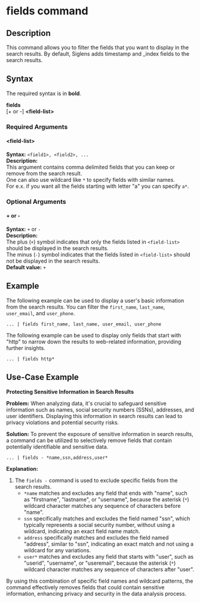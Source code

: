# fields command

## Description

This command allows you to filter the fields that you want to display in the search results.
By default, Siglens adds timestamp and _index fields to the search results.

## Syntax
The required syntax is in **bold**.

**fields**\
[+ or -] **\<field-list\>**


### Required Arguments

#### \<field-list\>

**Syntax:** `<field1>, <field2>, ...`\
**Description:** \
This argument contains comma delimited fields that you can keep or remove from the search result.\
One can also use wildcard like `*` to specify fields with similar names. \
For e.x. if you want all the fields starting with letter "a" you can specify `a*`.



### Optional Arguments

#### + or -

**Syntax:** `+` or `-`\
**Description:** \
The plus (`+`) symbol indicates that only the fields listed in `<field-list>` should be displayed in the search results.\
The minus (`-`) symbol indicates that the fields listed in `<field-list>` should not be displayed in the search results.\
**Default value:** `+`





## Example

The following example can be used to display a user's basic information from the search results. You can filter the `first_name`, `last_name`, `user_email`, and `user_phone`.
```
... | fields first_name, last_name, user_email, user_phone
```

The following example can be used to display only fields that start with "http" to narrow down the results to web-related information, providing further insights.
```
... | fields http*
```

## Use-Case Example

**Protecting Sensitive Information in Search Results**

**Problem:** When analyzing data, it's crucial to safeguard sensitive information such as names, social security numbers (SSNs), addresses, and user identifiers. Displaying this information in search results can lead to privacy violations and potential security risks.

**Solution:** To prevent the exposure of sensitive information in search results, a command can be utilized to selectively remove fields that contain potentially identifiable and sensitive data.

```
... | fields - *name,ssn,address,user*
```

**Explanation:**
1. The `fields -` command is used to exclude specific fields from the search results. 
    - `*name` matches and excludes any field that ends with "name", such as "firstname", "lastname", or "username", because the asterisk (`*`) wildcard character matches any sequence of characters before "name".
    - `ssn` specifically matches and excludes the field named "ssn", which typically represents a social security number, without using a wildcard, indicating an exact field name match.
    - `address` specifically matches and excludes the field named "address", similar to "ssn", indicating an exact match and not using a wildcard for any variations.
    - `user*` matches and excludes any field that starts with "user", such as "userid", "username", or "useremail", because the asterisk (`*`) wildcard character matches any sequence of characters after "user".

By using this combination of specific field names and wildcard patterns, the command effectively removes fields that could contain sensitive information, enhancing privacy and security in the data analysis process.
